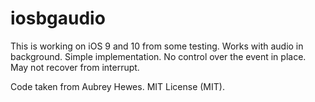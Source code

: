 # iosbgaudio

This is working on iOS 9 and 10 from some testing. Works with audio in background.
Simple implementation.  No control over the event in place.  May not recover from interrupt.


Code taken from Aubrey Hewes. 
MIT License (MIT).
